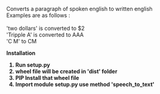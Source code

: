 Converts a paragraph of spoken english to written english
<br> Examples are as follows :  
<br> 'two dollars' is converted to $2
<br> 'Tripple A' is converted to AAA 
<br> 'C M' to CM 

<b>Installation <b>
  1. Run setup.py
  2. wheel file will be created in 'dist' folder
  3. PIP Install that wheel file
  4. Import module setup.py use method 'speech_to_text' 
